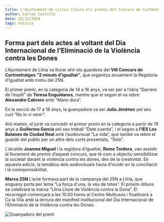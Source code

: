 ```yaml
---
title: L'Ajuntament de Llíria lliura els premis del Concurs de Curtmetratges “2 minuts d’igualtat” 2024
author: Carlos Castillo
date: 22/11/2024
tags: noticia
---
```



## Forma part dels actes al voltant del Dia Internacional de l’Eliminació de la Violència contra les Dones

L’Ajuntament de Llíria va lliurar ahir els guardons del **VIII Concurs de Curtmetratges “2 minuts d’igualtat”**, que organitza anualment la Regidoria d’Igualtat amb motiu del 25N.

El primer premi, en la categoria de 14 a 16 anys, va ser per a l’obra “Darrere de l’espill” de **Teresa Enguídanos**, mentre que el segon el va rebre **Alexandre Cabrero** amb “Mano dura”.

En la secció de 17 a 18 anys, la guanyadora va ser **Julia Jiménez** pel seu curt “No lo vi venir”.

Així mateix, el jurat va concedir el primer premi en la categoria a partir de 19 anys a **Guillermo García** pel seu treball “Date cuenta”, i el segon a **l’IES Los Batanes de Ciudad Real** amb l’audiovisual “La vida”, que també va rebre el guardó del públic per un altre dels curts presentats, “Solo”.

L’alcalde **Joanma Miguel** i la regidora d’Igualtat, **Reme Tordera**, van assistir al lliurament de premis d’aquest concurs, que té com a objectiu sensibilitzar la societat davant la violència contra les dones, des de la creativitat. En aquesta edició, la temàtica dels audiovisuals havia d’incidir en la conciliació i la coresponsabilitat.

**Marxa 25N**
L’acte formava part de la campanya del 25N a Llíria, que enguany porta per lema “La força d'una, la veu de totes”. El pròxim dilluns se celebrarà la marxa “Llíria Lliure de Violència contra la Dona”. El recorregut començarà a les 10.00 hores al Centre Multiusos i finalitzarà a Ca la Vila amb la lectura del manifest institucional del Dia Internacional de l’Eliminació de la Violència contra les Dones.

![Guanyadors del premi](/assets/continguts/recursos/20241122-premis-igualtat.jpg "Guanyadors del premi amb la regidora i el alcalde")